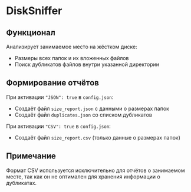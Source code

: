 # DiskSniffer

## Функционал

Анализирует занимаемое место на жёстком диске:
- Размеры всех папок и их вложенных файлов
- Поиск дубликатов файлов внутри указанной директории

## Формирование отчётов

При активации `"JSON": true` в `config.json`:
- Создаёт файл `size_report.json` с данными о размерах папок
- Создаёт файл `duplicates.json` со списком дубликатов

При активации `"CSV": true` в `config.json`:
- Создаёт файл `size_report.csv` (только данные о размерах папок)

## Примечание

Формат CSV используется исключительно для отчётов о занимаемом месте, так как он не оптимален для хранения информации о дубликатах.
